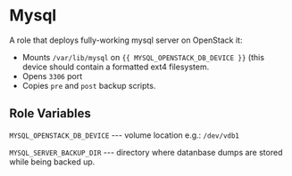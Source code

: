 Mysql
=====

A role that deploys fully-working mysql server on OpenStack
it: 

* Mounts `/var/lib/mysql` on `{{ MYSQL_OPENSTACK_DB_DEVICE }}` 
  (this device should contain a formatted ext4 filesystem. 
* Opens `3306` port 
* Copies `pre` and `post` backup scripts. 

Role Variables
--------------

``MYSQL_OPENSTACK_DB_DEVICE`` --- volume location e.g.: ``/dev/vdb1``

``MYSQL_SERVER_BACKUP_DIR`` --- directory where datanbase dumps are stored while being backed up.  